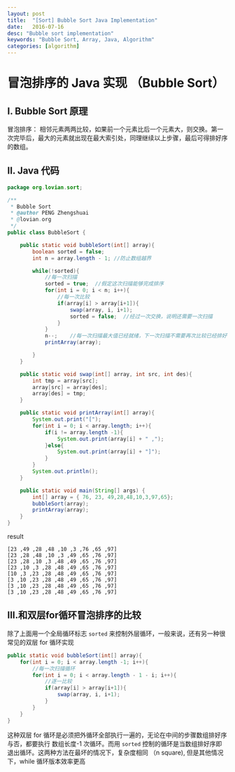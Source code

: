 ```yaml
---
layout: post
title:  "[Sort] Bubble Sort Java Implementation"
date:   2016-07-16
desc: "Bubble sort implementation"
keywords: "Bubble Sort, Array, Java, Algorithm"
categories: [algorithm]
---
```


# 冒泡排序的 Java 实现 （Bubble Sort）

## I. Bubble Sort 原理

冒泡排序： 相邻元素两两比较，如果前一个元素比后一个元素大，则交换。第一次完毕后，最大的元素就出现在最大索引处，同理继续以上步骤，最后可得排好序的数组。

## II. Java 代码

```java
package org.lovian.sort;

/**
 * Bubble Sort
 * @author PENG Zhengshuai
 * @lovian.org
 */
public class BubbleSort {

	public static void bubbleSort(int[] array){
		boolean sorted = false;
		int n = array.length - 1; //防止数组越界

		while(!sorted){
			//每一次扫描
			sorted = true;  //假定这次扫描能够完成排序
			for(int i = 0; i < n; i++){
				//每一次比较
				if(array[i] > array[i+1]){
					swap(array, i, i+1);
					sorted = false;  //经过一次交换，说明还需要一次扫描
				}
			}
			n--;	//每一次扫描最大值已经就绪，下一次扫描不需要再次比较已经排好位置的最大值
			printArray(array);

		}
	}

	public static void swap(int[] array, int src, int des){
		int tmp = array[src];
		array[src] = array[des];
		array[des] = tmp;
	}

	public static void printArray(int[] array){
		System.out.print("[");
		for(int i = 0; i < array.length; i++){
			if(i != array.length -1){
				System.out.print(array[i] + " ,");
			}else{
				System.out.print(array[i] + "]");
			}
		}
		System.out.println();
	}

	public static void main(String[] args) {
		int[] array = { 76, 23, 49,28,48,10,3,97,65};
		bubbleSort(array);
		printArray(array);
	}
}
```

result

```
[23 ,49 ,28 ,48 ,10 ,3 ,76 ,65 ,97]
[23 ,28 ,48 ,10 ,3 ,49 ,65 ,76 ,97]
[23 ,28 ,10 ,3 ,48 ,49 ,65 ,76 ,97]
[23 ,10 ,3 ,28 ,48 ,49 ,65 ,76 ,97]
[10 ,3 ,23 ,28 ,48 ,49 ,65 ,76 ,97]
[3 ,10 ,23 ,28 ,48 ,49 ,65 ,76 ,97]
[3 ,10 ,23 ,28 ,48 ,49 ,65 ,76 ,97]
[3 ,10 ,23 ,28 ,48 ,49 ,65 ,76 ,97]
```

## III.和双层for循环冒泡排序的比较

除了上面用一个全局循环标志 ```sorted``` 来控制外层循环，一般来说，还有另一种很常见的双层 for 循环实现

```java
public static void bubbleSort(int[] array){
	for(int i = 0; i < array.length -1; i++){
		//每一次扫描循环
		for(int i = 0; i < array.length - 1 - i; i++){
			//逐一比较
			if(array[i] > array[i+1]){
				swap(array, i, i+1);
			}
		}
	}
}
```

这种双层 for 循环是必须把外循环全部执行一遍的，无论在中间的步骤数组排好序与否，都要执行 数组长度-1 次循环。而用 ```sorted``` 控制的循环是当数组排好序即退出循环。这两种方法在最坏的情况下，复杂度相同 （n square), 但是其他情况下，while 循环版本效率更高
